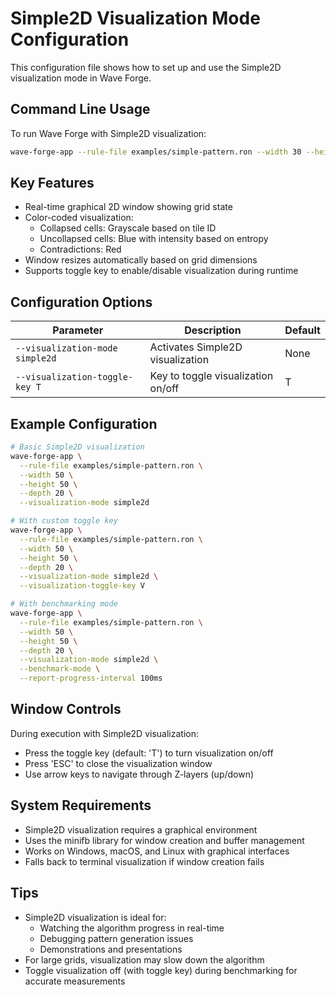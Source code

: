 # Simple2D Visualization Mode Configuration

This configuration file shows how to set up and use the Simple2D visualization mode in Wave Forge.

## Command Line Usage

To run Wave Forge with Simple2D visualization:

```bash
wave-forge-app --rule-file examples/simple-pattern.ron --width 30 --height 30 --depth 10 --visualization-mode simple2d
```

## Key Features

- Real-time graphical 2D window showing grid state
- Color-coded visualization:
  - Collapsed cells: Grayscale based on tile ID
  - Uncollapsed cells: Blue with intensity based on entropy
  - Contradictions: Red
- Window resizes automatically based on grid dimensions
- Supports toggle key to enable/disable visualization during runtime

## Configuration Options

| Parameter                       | Description                        | Default |
| ------------------------------- | ---------------------------------- | ------- |
| `--visualization-mode simple2d` | Activates Simple2D visualization   | None    |
| `--visualization-toggle-key T`  | Key to toggle visualization on/off | T       |

## Example Configuration

```bash
# Basic Simple2D visualization
wave-forge-app \
  --rule-file examples/simple-pattern.ron \
  --width 50 \
  --height 50 \
  --depth 20 \
  --visualization-mode simple2d

# With custom toggle key
wave-forge-app \
  --rule-file examples/simple-pattern.ron \
  --width 50 \
  --height 50 \
  --depth 20 \
  --visualization-mode simple2d \
  --visualization-toggle-key V

# With benchmarking mode
wave-forge-app \
  --rule-file examples/simple-pattern.ron \
  --width 50 \
  --height 50 \
  --depth 20 \
  --visualization-mode simple2d \
  --benchmark-mode \
  --report-progress-interval 100ms
```

## Window Controls

During execution with Simple2D visualization:

- Press the toggle key (default: 'T') to turn visualization on/off
- Press 'ESC' to close the visualization window
- Use arrow keys to navigate through Z-layers (up/down)

## System Requirements

- Simple2D visualization requires a graphical environment
- Uses the minifb library for window creation and buffer management
- Works on Windows, macOS, and Linux with graphical interfaces
- Falls back to terminal visualization if window creation fails

## Tips

- Simple2D visualization is ideal for:
  - Watching the algorithm progress in real-time
  - Debugging pattern generation issues
  - Demonstrations and presentations
- For large grids, visualization may slow down the algorithm
- Toggle visualization off (with toggle key) during benchmarking for accurate measurements
